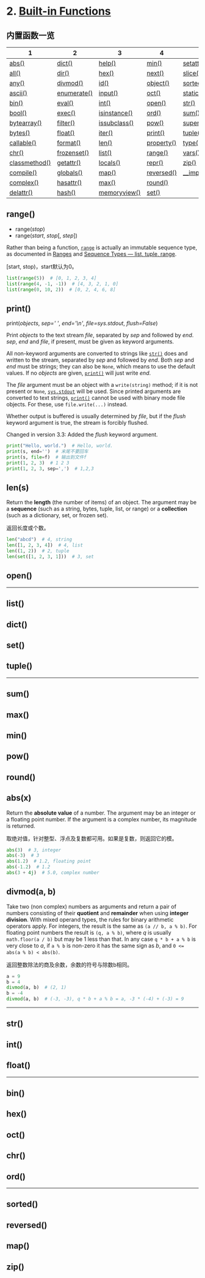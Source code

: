 # 2. [Built-in Functions](https://docs.python.org/3/library/functions.html#built-in-functions)

## 内置函数一览

| 1                                        | 2                                        | 3                                        | 4                                        | 5                                        |
| ---------------------------------------- | ---------------------------------------- | ---------------------------------------- | ---------------------------------------- | ---------------------------------------- |
| [abs()](https://docs.python.org/3/library/functions.html#abs) | [dict()](https://docs.python.org/3/library/functions.html#func-dict) | [help()](https://docs.python.org/3/library/functions.html#help) | [min()](https://docs.python.org/3/library/functions.html#min) | [setattr()](https://docs.python.org/3/library/functions.html#setattr) |
| [all()](https://docs.python.org/3/library/functions.html#all) | [dir()](https://docs.python.org/3/library/functions.html#dir) | [hex()](https://docs.python.org/3/library/functions.html#hex) | [next()](https://docs.python.org/3/library/functions.html#next) | [slice()](https://docs.python.org/3/library/functions.html#slice) |
| [any()](https://docs.python.org/3/library/functions.html#any) | [divmod()](https://docs.python.org/3/library/functions.html#divmod) | [id()](https://docs.python.org/3/library/functions.html#id) | [object()](https://docs.python.org/3/library/functions.html#object) | [sorted()](https://docs.python.org/3/library/functions.html#sorted) |
| [ascii()](https://docs.python.org/3/library/functions.html#ascii) | [enumerate()](https://docs.python.org/3/library/functions.html#enumerate) | [input()](https://docs.python.org/3/library/functions.html#input) | [oct()](https://docs.python.org/3/library/functions.html#oct) | [staticmethod()](https://docs.python.org/3/library/functions.html#staticmethod) |
| [bin()](https://docs.python.org/3/library/functions.html#bin) | [eval()](https://docs.python.org/3/library/functions.html#eval) | [int()](https://docs.python.org/3/library/functions.html#int) | [open()](https://docs.python.org/3/library/functions.html#open) | [str()](https://docs.python.org/3/library/functions.html#func-str) |
| [bool()](https://docs.python.org/3/library/functions.html#bool) | [exec()](https://docs.python.org/3/library/functions.html#exec) | [isinstance()](https://docs.python.org/3/library/functions.html#isinstance) | [ord()](https://docs.python.org/3/library/functions.html#ord) | [sum()](https://docs.python.org/3/library/functions.html#sum) |
| [bytearray()](https://docs.python.org/3/library/functions.html#bytearray) | [filter()](https://docs.python.org/3/library/functions.html#filter) | [issubclass()](https://docs.python.org/3/library/functions.html#issubclass) | [pow()](https://docs.python.org/3/library/functions.html#pow) | [super()](https://docs.python.org/3/library/functions.html#super) |
| [bytes()](https://docs.python.org/3/library/functions.html#bytes) | [float()](https://docs.python.org/3/library/functions.html#float) | [iter()](https://docs.python.org/3/library/functions.html#iter) | [print()](https://docs.python.org/3/library/functions.html#print) | [tuple()](https://docs.python.org/3/library/functions.html#func-tuple) |
| [callable()](https://docs.python.org/3/library/functions.html#callable) | [format()](https://docs.python.org/3/library/functions.html#format) | [len()](https://docs.python.org/3/library/functions.html#len) | [property()](https://docs.python.org/3/library/functions.html#property) | [type()](https://docs.python.org/3/library/functions.html#type) |
| [chr()](https://docs.python.org/3/library/functions.html#chr) | [frozenset()](https://docs.python.org/3/library/functions.html#func-frozenset) | [list()](https://docs.python.org/3/library/functions.html#func-list) | [range()](https://docs.python.org/3/library/functions.html#func-range) | [vars()](https://docs.python.org/3/library/functions.html#vars) |
| [classmethod()](https://docs.python.org/3/library/functions.html#classmethod) | [getattr()](https://docs.python.org/3/library/functions.html#getattr) | [locals()](https://docs.python.org/3/library/functions.html#locals) | [repr()](https://docs.python.org/3/library/functions.html#repr) | [zip()](https://docs.python.org/3/library/functions.html#zip) |
| [compile()](https://docs.python.org/3/library/functions.html#compile) | [globals()](https://docs.python.org/3/library/functions.html#globals) | [map()](https://docs.python.org/3/library/functions.html#map) | [reversed()](https://docs.python.org/3/library/functions.html#reversed) | [\_\_import\_\_()](https://docs.python.org/3/library/functions.html#__import__) |
| [complex()](https://docs.python.org/3/library/functions.html#complex) | [hasattr()](https://docs.python.org/3/library/functions.html#hasattr) | [max()](https://docs.python.org/3/library/functions.html#max) | [round()](https://docs.python.org/3/library/functions.html#round) |                                          |
| [delattr()](https://docs.python.org/3/library/functions.html#delattr) | [hash()](https://docs.python.org/3/library/functions.html#hash) | [memoryview()](https://docs.python.org/3/library/functions.html#func-memoryview) | [set()](https://docs.python.org/3/library/functions.html#func-set) |                                          |

## range()

- range(*stop*)
- range(*start*, *stop*[, *step*])

Rather than being a function, [`range`](https://docs.python.org/3/library/stdtypes.html#range) is actually an immutable sequence type, as documented in [Ranges](https://docs.python.org/3/library/stdtypes.html#typesseq-range) and [Sequence Types — list, tuple, range](https://docs.python.org/3/library/stdtypes.html#typesseq).

[start, stop)，start默认为0。

```python
list(range(5))  # [0, 1, 2, 3, 4]
list(range(4, -1, -1))  # [4, 3, 2, 1, 0]
list(range(0, 10, 2))  # [0, 2, 4, 6, 8]
```

## print()

print(*objects*, *sep=' '*, *end='\n'*, *file=sys.stdout*, *flush=False*)

Print *objects* to the text stream *file*, separated by *sep* and followed by *end*. *sep*, *end* and *file*, if present, must be given as keyword arguments.

All non-keyword arguments are converted to strings like [`str()`](https://docs.python.org/3/library/stdtypes.html#str) does and written to the stream, separated by *sep* and followed by *end*. Both *sep* and *end* must be strings; they can also be `None`, which means to use the default values. If no *objects* are given, [`print()`](https://docs.python.org/3/library/functions.html#print) will just write *end*.

The *file* argument must be an object with a `write(string)` method; if it is not present or `None`, [`sys.stdout`](https://docs.python.org/3/library/sys.html#sys.stdout) will be used. Since printed arguments are converted to text strings, [`print()`](https://docs.python.org/3/library/functions.html#print) cannot be used with binary mode file objects. For these, use `file.write(...)` instead.

Whether output is buffered is usually determined by *file*, but if the *flush* keyword argument is true, the stream is forcibly flushed.

Changed in version 3.3: Added the *flush* keyword argument.

```python
print("Hello, world.")  # Hello, world.
print(s, end='')  # 末尾不要回车
print(s, file=f)  # 输出到文件f
print(1, 2, 3)  # 1 2 3
print(1, 2, 3, sep=',')  # 1,2,3
```

## len(s)

Return the **length** (the number of items) of an object. The argument may be a **sequence** (such as a string, bytes, tuple, list, or range) or a **collection** (such as a dictionary, set, or frozen set).

返回长度或个数。

```python
len("abcd")  # 4, string
len([1, 2, 3, 4])  # 4, list
len((1, 2))  # 2, tuple
len(set([1, 2, 3, 1]))  # 3, set
```

## open()

------

## list()

## dict()

## set()

## tuple()

------

## sum()

## max()

## min()

## pow()

## round()

## abs(x)

Return the **absolute value** of a number. The argument may be an integer or a floating point number. If the argument is a complex number, its magnitude is returned.

取绝对值，针对整型、浮点及复数都可用。如果是复数，则返回它的模。

```python
abs(3)  # 3, integer
abs(-3)  # 3
abs(1.2)  # 1.2, floating point
abs(-1.2)  # 1.2
abs(3 + 4j)  # 5.0, complex number
```

## divmod(a, b)

Take two (non complex) numbers as arguments and return a pair of numbers consisting of their **quotient** and **remainder** when using **integer division**. With mixed operand types, the rules for binary arithmetic operators apply. For integers, the result is the same as `(a // b, a % b)`. For floating point numbers the result is `(q, a % b)`, where *q* is usually `math.floor(a / b)` but may be 1 less than that. In any case `q * b + a % b` is very close to *a*, if `a % b` is non-zero it has the same sign as *b*, and `0 <= abs(a % b) < abs(b)`.

返回整数除法的商及余数，余数的符号与除数b相同。

```python
a = 9
b = 4
divmod(a, b)  # (2, 1)
b = -4
divmod(a, b)  # (-3, -3), q * b + a % b = a, -3 * (-4) + (-3) = 9
```

------

## str()

## int()

## float()

------

## bin()

## hex()

## oct()

## chr()

## ord()

------

## sorted()

## reversed()

## map()

## zip()